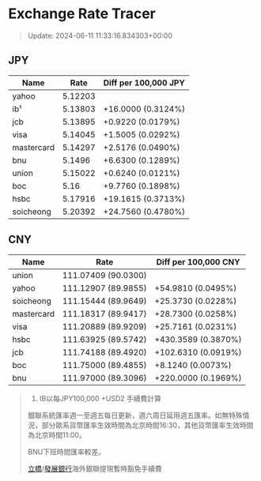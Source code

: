 # Exchange Rate Tracer

> Update: 2024-06-11 11:33:16.834303+00:00

## JPY

| Name       |    Rate | Diff per 100,000 JPY   |
|------------|---------|------------------------|
| yahoo      | 5.12203 |                        |
| ib¹        | 5.13803 | +16.0000 (0.3124%)     |
| jcb        | 5.13895 | +0.9220 (0.0179%)      |
| visa       | 5.14045 | +1.5005 (0.0292%)      |
| mastercard | 5.14297 | +2.5176 (0.0490%)      |
| bnu        | 5.1496  | +6.6300 (0.1289%)      |
| union      | 5.15022 | +0.6240 (0.0121%)      |
| boc        | 5.16    | +9.7760 (0.1898%)      |
| hsbc       | 5.17916 | +19.1615 (0.3713%)     |
| soicheong  | 5.20392 | +24.7560 (0.4780%)     |

## CNY

| Name       | Rate                | Diff per 100,000 CNY   |
|------------|---------------------|------------------------|
| union      | 111.07409	(90.0300) |                        |
| yahoo      | 111.12907	(89.9855) | +54.9810 (0.0495%)     |
| soicheong  | 111.15444	(89.9649) | +25.3730 (0.0228%)     |
| mastercard | 111.18317	(89.9417) | +28.7300 (0.0258%)     |
| visa       | 111.20889	(89.9209) | +25.7161 (0.0231%)     |
| hsbc       | 111.63925	(89.5742) | +430.3589 (0.3870%)    |
| jcb        | 111.74188	(89.4920) | +102.6310 (0.0919%)    |
| boc        | 111.75000	(89.4855) | +8.1240 (0.0073%)      |
| bnu        | 111.97000	(89.3096) | +220.0000 (0.1969%)    |


> 1. IB以每JPY100,000 +USD2 手續費計算
>
> 銀聯系統匯率週一至週五每日更新，週六周日延用週五匯率。如無特殊情況，部分歐系貨幣匯率生效時間為北京時間16:30，其他貨幣匯率生效時間為北京時間11:00。
>
> BNU下班時間匯率較差。
>
> [立橋](https://www.wlbank.com.mo/uploads/ueditor/file/20181211/1544536513900230.pdf)/[發展銀行](https://www.mdb.com.mo/Service_Charges_20230728.pdf)海外銀聯提現暫時豁免手續費

